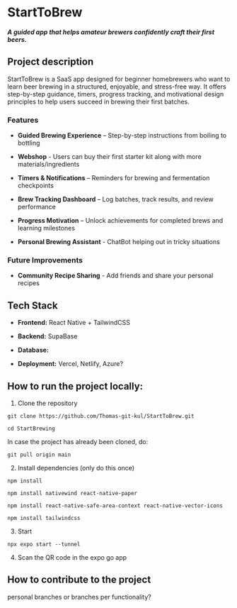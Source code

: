 # StartToBrew

***A guided app that helps amateur brewers confidently craft their first beers.***

## Project description
StartToBrew is a SaaS app designed for beginner homebrewers who want to learn beer brewing in a structured, enjoyable, and stress-free way. It offers step-by-step guidance, timers, progress tracking, and motivational design principles to help users succeed in brewing their first batches.

### Features
- **Guided Brewing Experience** – Step-by-step instructions from boiling to bottling

- **Webshop** - Users can buy their first starter kit along with more materials/ingredients

- **Timers & Notifications** – Reminders for brewing and fermentation checkpoints

- **Brew Tracking Dashboard** – Log batches, track results, and review performance

- **Progress Motivation** – Unlock achievements for completed brews and learning milestones

- **Personal Brewing  Assistant** - ChatBot helping out in tricky situations

### Future Improvements
- **Community Recipe Sharing** - Add friends and share your personal recipes

## Tech Stack
- **Frontend:** React Native + TailwindCSS

- **Backend:** SupaBase

- **Database:**

- **Deployment:** Vercel, Netlify, Azure?

## How to run the project locally:
1. Clone the repository
```
git clone https://github.com/Thomas-git-kul/StartToBrew.git
```
```
cd StartBrewing
```
In case the project has already been cloned, do:
```
git pull origin main
```

2. Install dependencies (only do this once)
```
npm install
```
```
npm install nativewind react-native-paper
```
```
npm install react-native-safe-area-context react-native-vector-icons
```
```
npm install tailwindcss
```

3. Start
```
npx expo start --tunnel
```

4. Scan the QR code in the expo go app

## How to contribute to the project
personal branches or branches per functionality?
